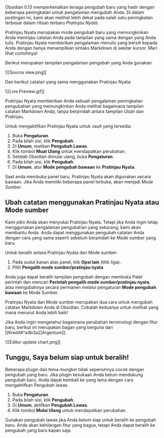 Obsidian 0.13 memperkenalkan tenaga pengubah baru yang hadir dengan beberapa peningkatan untuk pengalaman mengubah Anda. Di dalam postingan ini, kami akan melihat lebih dekat pada salah satu peningkatan terbesar dalam rilisan terbaru _Pratinjau Nyata_.

Pratinjau Nyata merupakan mode pengubah baru yang memungkinkan Anda meninjau catatan Anda pada tampilan yang sama dengan yang Anda tulis. Pratinjau Nyata memberikan pengalaman menulis yang bersih kepada Anda dengan hanya menampilkan sintaks Markdown di sekitar kursor. Mari lihat contohnya!

Berikut merupakan tampilan pengalaman pengubah yang Anda gunakan:

![[Source view.png]]

Dan berikut catatan yang sama menggunakan Pratinjau Nyata:

![[Live Preview.gif]]

Pratinjau Nyata memberikan Anda sebuah pengalaman peningkatan pengubahan yang memungkinkan Anda melihat bagaimana tampilan catatan Markdown Anda, tanpa berpindah antara tampilan Ubah dan Pratinjau.

Untuk mengaktifkan Pratinjau Nyata untuk vault yang tersedia:

1. Buka **Pengaturan**.
2. Pada bilah sisi, klik **Pengubah**.
3. Di **Umum**, matikan **Pengubah Lawas**.
4. Klik tombol **Muat Ulang** untuk mendapatkan perubahan.
5. Setelah Obsidian dimulai ulang, buka **Pengaturan**.
6. Pada bilah sisi, klik **Pengubah**.
7. Di **Umum**, atur **Mode pengubah bawaan** ke **Pratinjau Nyata**.

Saat anda membuka panel baru, Pratinjau Nyata akan digunakan secara bawaan. Jika Anda memiliki beberapa panel terbuka, akan menjadi _Mode Sumber_.

## Ubah catatan menggunakan Pratinjau Nyata atau Mode sumber

Kami pikir Anda akan menyukai Pratinjau Nyata. Tetapi jika Anda ingin tetap menggunakan pengalaman pengubahan yang sekarang, kami akan membantu Anda. Anda dapat menggunakan pengubah catatan Anda dengan cara yang sama seperti sebelum berpindah ke Mode sumber yang baru.

Untuk beralih antara Pratinjau Nyata dan Mode sumber:

1. Pada sudut kanan atas panel, klik **Opsi lain** (titik tiga).
2. PIlih **Pengalih mode sumber/pratinjau nyata**.

Anda juga dapat beralih tampilan pengubah dengan membuka Palet perintah dan mencari **Perintah pengalih mode sumber/pratinjau nyata**, atau mengubahnya secara permanen melalui pengaturan **Mode pengubah bawaan** ke Mode Sumber.

Pratinjau Nyata dan Mode sumber merupakan dua cara untuk mengubah catatan Markdown Anda di Obsidian. Cobalah keduanya untuk melihat yang mana menurut Anda lebih baik!

Jika Anda ingin mengetahui bagaimana perubahan terminologi dengan fitur baru, berikut ini merupakan bagan yang berguna dari [[Kredit#^a4b3a2|Argentum]]:

![[Editor update chart.png]]

## Tunggu, Saya belum siap untuk beralih!

Beberapa plugin dan tema mungkin tidak sepenuhnya cocok dengan pengubah yang baru. Jika plugin kesukaan Anda belum mendukung pengubah baru, Anda dapat kembali ke yang lama dengan cara mengaktifkan Pengubah lawas.

1. Buka **Pengaturan**.
2. Pada bilah sisi, klik **Pengubah**.
3. Di **Umum**, aktifkan **Pengubah Lawas**.
4. Klik tombol **Mulai Ulang** untuk mendapatkan perubahan.

Gunakan pengubah lawas jika Anda belum siap untuk beralih ke pengubah baru. Anda akan kehilangan fitur yang bagus, tetapi Anda dapat beralih ke pengubah yang baru kapan saja.
